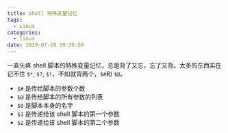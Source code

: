 ```yaml
---
title: shell 特殊变量记忆
tags:
  - Linux
categories:
  - linux
date: 2019-07-10 19:39:50
---
```


一直头疼 shell 脚本的特殊变量记忆，总是背了又忘，忘了又背。太多的东西实在记不住 `$*`, `$?`, `$!`，不如就背两个，`$#`和 `$@`。

- `$#` 是传给脚本的参数个数
- `$@` 是传给脚本的所有参数的列表
- `$0` 是脚本本身的名字
- `$1` 是传递给该 shell 脚本的第一个参数
- `$2` 是传递给该 shell 脚本的第二个参数

